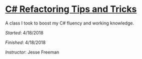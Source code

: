 # [C# Refactoring Tips and Tricks](https://www.lynda.com/C-tutorials/C-Refactoring-Tips-Tricks/612186-2.html)

A class I took to boost my C# fluency and working knowledge.

_Started_: 4/18/2018

_Finished_: 4/18/2018

_Instructor_: Jesse Freeman
